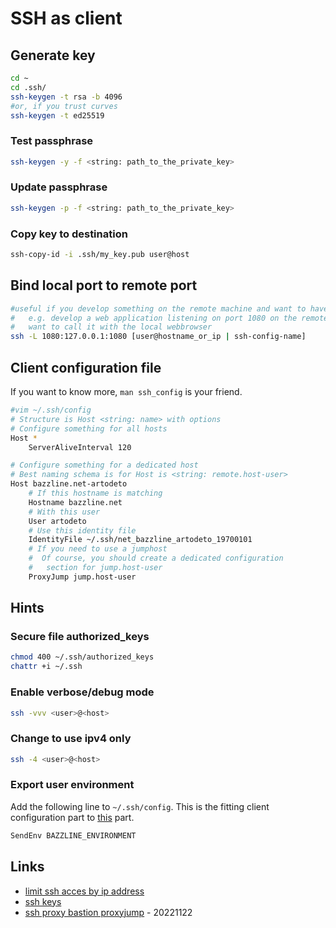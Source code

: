 # SSH as client

## Generate key

```bash
cd ~
cd .ssh/
ssh-keygen -t rsa -b 4096
#or, if you trust curves
ssh-keygen -t ed25519
```

### Test passphrase

```bash
ssh-keygen -y -f <string: path_to_the_private_key>
```

### Update passphrase

```bash
ssh-keygen -p -f <string: path_to_the_private_key>
```

### Copy key to destination

```bash
ssh-copy-id -i .ssh/my_key.pub user@host
```

## Bind local port to remote port

```bash
#useful if you develop something on the remote machine and want to have access on it
#   e.g. develop a web application listening on port 1080 on the remote machine but you
#   want to call it with the local webbrowser
ssh -L 1080:127.0.0.1:1080 [user@hostname_or_ip | ssh-config-name]
```

## Client configuration file

If you want to know more, `man ssh_config` is your friend.

```bash
#vim ~/.ssh/config
# Structure is Host <string: name> with options
# Configure something for all hosts
Host *
    ServerAliveInterval 120

# Configure something for a dedicated host
# Best naming schema is for Host is <string: remote.host-user>
Host bazzline.net-artodeto
    # If this hostname is matching
    Hostname bazzline.net
    # With this user
    User artodeto
    # Use this identity file
    IdentityFile ~/.ssh/net_bazzline_artodeto_19700101
    # If you need to use a jumphost
    #  Of course, you should create a dedicated configuration
    #   section for jump.host-user
    ProxyJump jump.host-user

```

## Hints

### Secure file authorized_keys

```bash
chmod 400 ~/.ssh/authorized_keys
chattr +i ~/.ssh
```

### Enable verbose/debug mode

```bash
ssh -vvv <user>@<host>
```

### Change to use ipv4 only

```bash
ssh -4 <user>@<host>
```

### Export user environment

Add the following line to `~/.ssh/config`. This is the fitting client configuration part to [this](server.md#allow-local-user-export-variable) part.

```bash
SendEnv BAZZLINE_ENVIRONMENT
```

## Links

* [limit ssh acces by ip address](http://blog.serverbuddies.com/limit-ssh-access-by-ip-address/)
* [ssh keys](https://wiki.archlinux.org/index.php/SSH_Keys)
* [ssh proxy bastion proxyjump](https://www.redhat.com/sysadmin/ssh-proxy-bastion-proxyjump) - 20221122

